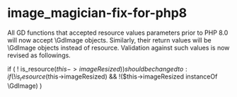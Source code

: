 # image_magician-fix-for-php8
All GD functions that accepted resource values parameters prior to PHP 8.0 will now accept \GdImage objects.
Similarly, their return values will be \GdImage objects instead of resource. Validation against such values is now revised as followings.

if ( ! is_resource($this->imageResized) )
should be changed to:
if ( ! is_resource($this->imageResized) && !($this->imageResized instanceOf \GdImage) )
